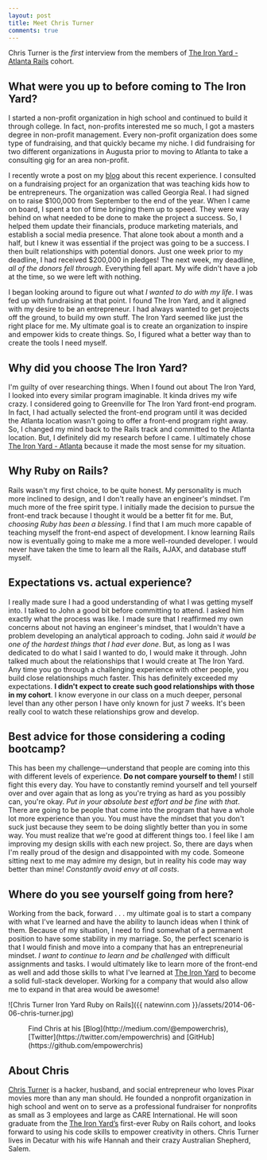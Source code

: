 ```yaml
---
layout: post
title: Meet Chris Turner
comments: true
---
```


Chris Turner is the *first* interview from the members of [The Iron Yard - Atlanta Rails](http://theironyard.com/locations/atlanta/) cohort.

## What were you up to before coming to The Iron Yard?
I started a non-profit organization in high school and continued to build it through college. In fact, non-profits interested me so much, I got a masters degree in non-profit management. Every non-profit organization does some type of fundraising, and that quickly became my niche. I did fundraising for two different organizations in Augusta prior to moving to Atlanta to take a consulting gig for an area non-profit.

I recently wrote a post on my [blog](https://medium.com/@empowerchris/1245f3830c55) about this recent experience. I consulted on a fundraising project for an organization that was teaching kids how to be entrepreneurs. The organization was called Georgia Real. I had signed on to raise $100,000 from September to the end of the year. When I came on board, I spent a ton of time bringing them up to speed. They were way behind on what needed to be done to make the project a success. So, I helped them update their financials, produce marketing materials, and establish a social media presence. That alone took about a month and a half, but I knew it was essential if the project was going to be a success. I then built relationships with potential donors. Just one week prior to my deadline, I had received $200,000 in pledges! The next week, my deadline, *all of the donors fell through*. Everything fell apart. My wife didn't have a job at the time, so we were left with nothing.

I began looking around to figure out what *I wanted to do with my life*. I was fed up with fundraising at that point. I found The Iron Yard, and it aligned with my desire to be an entrepreneur. I had always wanted to get projects off the ground, to build my own stuff. The Iron Yard seemed like just the right place for me. My ultimate goal is to create an organization to inspire and empower kids to create things. So, I figured what a better way than to create the tools I need myself. 

## Why did you choose The Iron Yard?
I'm guilty of over researching things. When I found out about The Iron Yard, I looked into every similar program imaginable. It kinda drives my wife crazy. I considered going to Greenville for The Iron Yard front-end program. In fact, I had actually selected the front-end program until it was decided the Atlanta location wasn't going to offer a front-end program right away. So, I changed my mind back to the Rails track and committed to the Atlanta location. But, I definitely did my research before I came. I ultimately chose [The Iron Yard - Atlanta](http://atlanta.theironyard.com/) because it made the most sense for my situation.

## Why Ruby on Rails?
Rails wasn't my first choice, to be quite honest. My personality is much more inclined to design, and I don't really have an engineer's mindset. I'm much more of the free spirit type. I initially made the decision to pursue the front-end track because I thought it would be a better fit for me. But, *choosing Ruby has been a blessing*. I find that I am much more capable of teaching myself the front-end aspect of development. I know learning Rails now is eventually going to make me a more well-rounded developer. I would never have taken the time to learn all the Rails, AJAX, and database stuff myself.

## Expectations vs. actual experience?
I really made sure I had a good understanding of what I was getting myself into. I talked to John a good bit before committing to attend. I asked him exactly what the process was like. I made sure that I reaffirmed my own concerns about not having an engineer's mindset, that I wouldn't have a problem developing an analytical approach to coding. John said *it would be one of the hardest things that I had ever done*. But, as long as I was dedicated to do what I said I wanted to do, I would make it through. John talked much about the relationships that I would create at The Iron Yard. Any time you go through a challenging experience with other people, you build close relationships much faster. This has definitely exceeded my expectations. **I didn't expect to create such good relationships with those in my cohort**. I know everyone in our class on a much deeper, personal level than any other person I have only known for just 7 weeks. It's been really cool to watch these relationships grow and develop.

## Best advice for those considering a coding bootcamp?
This has been my challenge—understand that people are coming into this with different levels of experience. **Do not compare yourself to them!** I still fight this every day. You have to constantly remind yourself and tell yourself over and over again that as long as you're trying as hard as you possibly can, you're okay. *Put in your absolute best effort and be fine with that*. There are going to be people that come into the program that have a whole lot more experience than you. You must have the mindset that you don't suck just because they seem to be doing slightly better than you in some way. You must realize that we're good at different things too. I feel like I am improving my design skills with each new project. So, there are days when I'm really proud of the design and disappointed with my code. Someone sitting next to me may admire my design, but in reality his code may way better than mine! *Constantly avoid envy at all costs*. 

## Where do you see yourself going from here?
Working from the back, forward . . . my ultimate goal is to start a company with what I've learned and have the ability to launch ideas when I think of them. Because of my situation, I need to find somewhat of a permanent position to have some stability in my marriage. So, the perfect scenario is that I would finish and move into a company that has an entrepreneurial mindset. *I want to continue to learn and be challenged* with difficult assignments and tasks. I would ultimately like to learn more of the front-end as well and add those skills to what I've learned at [The Iron Yard](http://theironyard.com/) to become a solid full-stack developer. Working for a company that would also allow me to expand in that area would be awesome!

<img>![Chris Turner Iron Yard Ruby on Rails]({{ natewinn.com }}/assets/2014-06-06-chris-turner.jpg)</img>
<figure><figcaption>Find Chris at his [Blog](http://medium.com/@empowerchris), [Twitter](https://twitter.com/empowerchris) and [GitHub](https://github.com/empowerchris)</figcaption></figure>

## About Chris
[Chris Turner](http://www.linkedin.com/in/empowerchris1) is a hacker, husband, and social entrepreneur who loves Pixar movies more than any man should.  He founded a nonprofit organization in high school and went on to serve as a professional fundraiser for nonprofits as small as 3 employees and large as CARE International.  He will soon graduate from the [The Iron Yard’s](http://theironyard.com/academy/rails-engineering/) first-ever Ruby on Rails cohort, and looks forward to using his code skills to empower creativity in others.  Chris Turner lives in Decatur with his wife Hannah and their crazy Australian Shepherd, Salem.